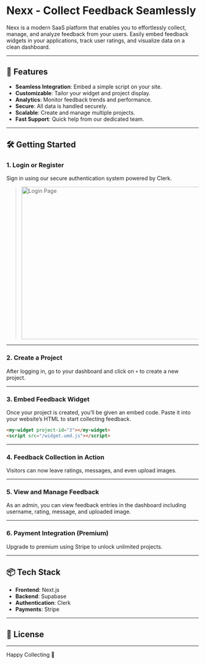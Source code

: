 # Nexx - Collect Feedback Seamlessly

Nexx is a modern SaaS platform that enables you to effortlessly collect, manage, and analyze feedback from your users. Easily embed feedback widgets in your applications, track user ratings, and visualize data on a clean dashboard.

---

## 🚀 Features

- **Seamless Integration**: Embed a simple script on your site.
- **Customizable**: Tailor your widget and project display.
- **Analytics**: Monitor feedback trends and performance.
- **Secure**: All data is handled securely.
- **Scalable**: Create and manage multiple projects.
- **Fast Support**: Quick help from our dedicated team.

---

## 🛠️ Getting Started

### 1. **Login or Register**

Sign in using our secure authentication system powered by Clerk.

><img src="./dpics/Screenshot(71).png" alt="Login Page" width="600" height="400">


---

### 2. **Create a Project**

After logging in, go to your dashboard and click on `+` to create a new project.

>

---

### 3. **Embed Feedback Widget**

Once your project is created, you’ll be given an embed code. Paste it into your website’s HTML to start collecting feedback.

```html
<my-widget project-id="3"></my-widget>
<script src="/widget.umd.js"></script>
```

>

---

### 4. **Feedback Collection in Action**

Visitors can now leave ratings, messages, and even upload images.

>

---

### 5. **View and Manage Feedback**

As an admin, you can view feedback entries in the dashboard including username, rating, message, and uploaded image.

>

---

### 6. **Payment Integration (Premium)**

Upgrade to premium using Stripe to unlock unlimited projects.

>

---

## 📦 Tech Stack

- **Frontend**: Next.js
- **Backend**: Supabase
- **Authentication**: Clerk
- **Payments**: Stripe

---

## 📄 License

---

Happy Collecting 🚀

